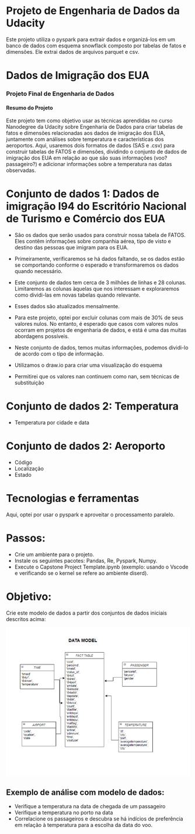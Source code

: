# Projeto de Engenharia de Dados da Udacity

Este projeto utiliza o pyspark para extrair dados e organizá-los em um banco de dados com esquema snowflack composto por tabelas de fatos e dimensões.
Ele extrai dados de arquivos parquet e csv.



# Dados de Imigração dos EUA

### Projeto Final de Engenharia de Dados

#### Resumo do Projeto
Este projeto tem como objetivo usar as técnicas aprendidas no curso Nanodegree da Udacity sobre Engenharia de Dados para criar tabelas de fatos e dimensões relacionadas aos dados de imigração dos EUA, juntamente com análises sobre temperatura e características dos aeroportos. Aqui, usaremos dois formatos de dados (SAS e .csv) para construir tabelas de FATOS e dimensões, dividindo o conjunto de dados de imigração dos EUA em relação ao que são suas informações (voo? passageiro?) e adicionar informações sobre a temperatura nas datas observadas.

# Conjunto de dados 1: Dados de imigração I94 do Escritório Nacional de Turismo e Comércio dos EUA

- São os dados que serão usados para construir nossa tabela de FATOS. Eles contêm informações sobre companhia aérea, tipo de visto e destino das pessoas que imigram para os EUA.

- Primeiramente, verificaremos se há dados faltando, se os dados estão se comportando conforme o esperado e transformaremos os dados quando necessário.
- Este conjunto de dados tem cerca de 3 milhões de linhas e 28 colunas. Limitaremos as colunas àquelas que nos interessam e exploraremos como dividi-las em novas tabelas quando relevante.
- Esses dados são atualizados mensalmente.
- Para este projeto, optei por excluir colunas com mais de 30% de seus valores nulos. No entanto, é esperado que casos com valores nulos ocorram em projetos de engenharia de dados, e está é uma das muitas abordagens possíveis.
- Neste conjunto de dados, temos muitas informações, podemos dividi-lo de acordo com o tipo de informação.
- Utilizamos o draw.io para criar uma visualização do esquema
- Permitirei que os valores nan continuem como nan, sem técnicas de substituição



# Conjunto de dados 2: Temperatura
- Temperatura por cidade e data


# Conjunto de dados 2: Aeroporto 
- Código
- Localização
- Estado


# Tecnologias e ferramentas 

Aqui, optei por usar o pyspark e aproveitar o processamento paralelo.

# Passos:

- Crie um ambiente para o projeto.
- Instale os seguintes pacotes: Pandas, Re, Pyspark, Numpy.
- Execute o Capstone Project Template.ipynb (exemplo: usando o Vscode e verificando se o kernel se refere ao ambiente diserd).

# Objetivo:

Crie este modelo de dados a partir dos conjuntos de dados iniciais descritos acima:

![alt_text](new_datamodel.PNG)

## Exemplo de análise com modelo de dados:
- Verifique a temperatura na data de chegada de um passageiro
- Verifique a temperatura no porto na data
- Correlacione os passageiros e descubra se há indícios de preferência em relação à temperatura para a escolha da data do voo.




